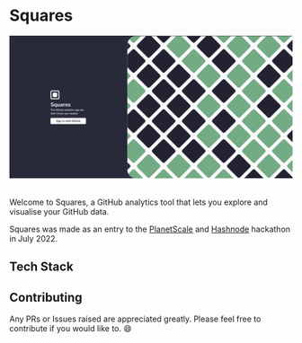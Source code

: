 # Squares

<img src="assets/squares-app-signin.png" title="Header Banner" alt="Header Banner"/>&emsp;

Welcome to Squares, a GitHub analytics tool that lets you explore and visualise your GitHub data.

Squares was made as an entry to the [PlanetScale](https://planetscale.com/?utm_source=hashnode&utm_medium=hackathon&utm_campaign=announcement_article) and [Hashnode](https://hashnode.com/?source=planetscale_hackathon_announcement) hackathon in July 2022.

## Tech Stack

## Contributing

Any PRs or Issues raised are appreciated greatly. Please feel free to contribute if you would like to. 😄